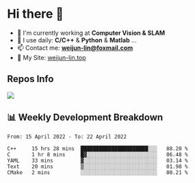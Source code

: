 # Hi there 👋

<!--
**Weijun-Lin/Weijun-Lin** is a ✨ _special_ ✨ repository because its `README.md` (this file) appears on your GitHub profile.

Here are some ideas to get you started:

- 🔭 I’m currently working on ...
- 🌱 I’m currently learning ...
- 👯 I’m looking to collaborate on ...
- 🤔 I’m looking for help with ...
- 💬 Ask me about ...
- 📫 How to reach me: ...
- 😄 Pronouns: ...
- ⚡ Fun fact: ...
-->

- 🏢 I'm currently working at **Computer Vision & SLAM**
- 🚀 I use daily: **C/C++** & **Python** & **Matlab** ...
- 📫 Contact me: **weijun-lin@foxmail.com**
- 🔗 My Site: [weijun-lin.top](https://weijun-lin.top/p)

  

## Repos Info
![](https://github-readme-stats.vercel.app/api?username=Weijun-Lin&theme=cobalt)

## 📊 Weekly Development Breakdown

<!--START_SECTION:waka-->

```text
From: 15 April 2022 - To: 22 April 2022

C++     15 hrs 28 mins  ██████████████████████░░░   88.20 %
C       1 hr 8 mins     █▓░░░░░░░░░░░░░░░░░░░░░░░   06.48 %
YAML    33 mins         ▓░░░░░░░░░░░░░░░░░░░░░░░░   03.14 %
Text    20 mins         ▒░░░░░░░░░░░░░░░░░░░░░░░░   01.98 %
CMake   2 mins          ░░░░░░░░░░░░░░░░░░░░░░░░░   00.21 %
```

<!--END_SECTION:waka-->
